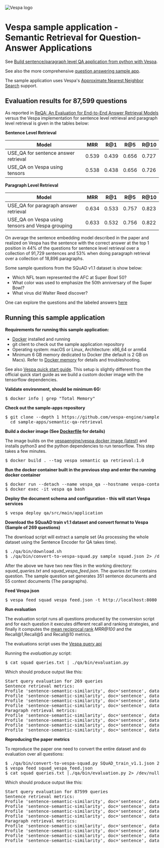 <!-- Copyright Yahoo. Licensed under the terms of the Apache 2.0 license. See LICENSE in the project root.-->

![Vespa logo](https://vespa.ai/assets/vespa-logo-color.png)

# Vespa sample application - Semantic Retrieval for Question-Answer Applications 

See [Build sentence/paragraph level QA application from python with Vespa](https://blog.vespa.ai/build-qa-app-from-python-with-vespa/). 

See also the more comprehensive [question answering sample app](../dense-passage-retrieval-with-ann/).

The sample application uses Vespa's
[Approximate Nearest Neighbor Search](https://docs.vespa.ai/en/approximate-nn-hnsw.html) support.

## Evaluation results for 87,599 questions

As reported in  [ReQA: An Evaluation for End-to-End Answer Retrieval Models](https://arxiv.org/abs/1907.04780)
versus the Vespa implementation for sentence level retrieval and paragraph level retrieval is given in the tables below:

**Sentence Level Retrieval**

|Model   | MRR  | R@1  | R@5  | R@10  |
|---|---|---|---|---|
|USE_QA for sentence answer retrieval | 0.539  | 0.439  | 0.656  | 0.727   |
|USE_QA on Vespa using tensors        | 0.538  | 0.438  | 0.656  | 0.726   |

**Paragraph Level Retrieval**

|Model   | MRR  | R@1  | R@5  | R@10  |
|---|---|---|---|---|
|USE_QA for paragraph answer retrieval | 0.634 | 0.533 | 0.757 | 0.823   |
|USE_QA on Vespa using tensors and Vespa grouping       | 0.633 | 0.532| 0.756  | 0.822|

On average the sentence embedding model described in the paper and realized on Vespa
has the sentence with the correct answer at the top 1 position in 44% of the questions for sentence level retrieval
over a collection of 91,729 sentences and 53% when doing paragraph retrieval over a collection of 18,896 paragraphs.

Some sample questions from the SQuAD v1.1 dataset is show below:

* Which NFL team represented the AFC at Super Bowl 50?
* What color was used to emphasize the 50th anniversary of the Super Bowl?
* What virus did Walter Reed discover?

One can explore the questions and the labeled answers [here](https://rajpurkar.github.io/SQuAD-explorer/explore/1.1/dev/)

## Running this sample application 

**Requirements for running this sample application:**

* [Docker](https://www.docker.com/) installed and running  
* git client to check out the sample application repository
* Operating system: macOS or Linux, Architecture: x86_64 or arm64 
* Minimum 6 GB memory dedicated to Docker (the default is 2 GB on Macs).
  Refer to [Docker memory](https://docs.vespa.ai/en/operations/docker-containers.html#memory)
  for details and troubleshooting.
 
See also [Vespa quick start guide](https://docs.vespa.ai/en/vespa-quick-start.html).
This setup is slightly different from the official quick start guide
as we build a custom docker image  with the tensorflow dependencies.

**Validate environment, should be minimum 6G:**

<pre>
$ docker info | grep "Total Memory"
</pre>


**Check out the sample-apps repository**

<pre>
$ git clone --depth 1 https://github.com/vespa-engine/sample-apps.git && \
  cd sample-apps/semantic-qa-retrieval
</pre>


**Build a docker image (See [Dockerfile](Dockerfile) for details)**

The image builds on the [vespaengine/vespa docker image (latest)](https://hub.docker.com/r/vespaengine/vespa/tags)
and installs python3 and the python dependencies to run tensorflow.
This step takes a few minutes.
<pre>
$ docker build . --tag vespa_semantic_qa_retrieval:1.0
</pre>


**Run the docker container built in the previous step and enter the running docker container**

<pre>
$ docker run --detach --name vespa_qa --hostname vespa-container vespa_semantic_qa_retrieval:1.0
$ docker exec -it vespa_qa bash 
</pre>


**Deploy the document schema and configuration - this will start Vespa services**

<pre>
$ vespa deploy qa/src/main/application
</pre>


**Download the SQuaAD train v1.1 dataset and convert format to Vespa (Sample of 269 questions)**

The download script will extract a sample set
(As processing the whole dataset using the Sentence Encoder for QA takes time).

<pre>
$ ./qa/bin/download.sh
$ ./qa/bin/convert-to-vespa-squad.py sample_squad.json 2> /dev/null
</pre>

After the above we have two new files in the working directory: 
_squad_queries.txt_ and _squad_vespa_feed.json_.
The _queries.txt_ file contains question.
The sample question set generates 351 sentence documents and 55 context documents (The paragraphs).


**Feed Vespa json** 

<pre>
$ vespa feed squad_vespa_feed.json -t http://localhost:8080
</pre>


**Run evaluation**

The evaluation script runs all questions produced by the conversion script
and for each question it executes different recall and ranking strategies, and finally it computes the
[mean reciprocal rank](https://en.wikipedia.org/wiki/Mean_reciprocal_rank) _MRR@100_
and the Recall@1,Recall@5 and Recall@10 metrics.

The evaluations script uses the [Vespa query api](https://docs.vespa.ai/en/query-api.html)

Running the _evaluation.py_ script:

<pre>
$ cat squad_queries.txt | ./qa/bin/evaluation.py
</pre>

Which should produce output like this:

<pre>
Start query evaluation for 269 queries
Sentence retrieval metrics:
Profile 'sentence-semantic-similarity', doc='sentence', dataset='squad',   MRR@100  0.5799
Profile 'sentence-semantic-similarity', doc='sentence', dataset='squad',   R@1 0.4498
Profile 'sentence-semantic-similarity', doc='sentence', dataset='squad',   R@5 0.7398
Profile 'sentence-semantic-similarity', doc='sentence', dataset='squad',   R@10 0.8290
Paragraph retrieval metrics:
Profile 'sentence-semantic-similarity', doc='sentence', dataset='squad',   MRR@100  0.7030
Profile 'sentence-semantic-similarity', doc='sentence', dataset='squad',   R@1 0.5725
Profile 'sentence-semantic-similarity', doc='sentence', dataset='squad',   R@5 0.8625
Profile 'sentence-semantic-similarity', doc='sentence', dataset='squad',   R@10 0.9405
</pre>


**Reproducing the paper metrics**

To reproduce the paper one need to convert the entire dataset and do evaluation over all questions:

<pre>
$ ./qa/bin/convert-to-vespa-squad.py SQuAD_train_v1.1.json 2> /dev/null
$ vespa feed squad_vespa_feed.json
$ cat squad_queries.txt |./qa/bin/evaluation.py 2> /dev/null
</pre>

Which should produce output like this: 
<pre>
Start query evaluation for 87599 queries
Sentence retrieval metrics:
Profile 'sentence-semantic-similarity', doc='sentence', dataset='squad',   MRR@100  0.5376
Profile 'sentence-semantic-similarity', doc='sentence', dataset='squad',   R@1 0.4380
Profile 'sentence-semantic-similarity', doc='sentence', dataset='squad',   R@5 0.6551
Profile 'sentence-semantic-similarity', doc='sentence', dataset='squad',   R@10 0.7262
Paragraph retrieval metrics:
Profile 'sentence-semantic-similarity', doc='sentence', dataset='squad',   MRR@100  0.6330
Profile 'sentence-semantic-similarity', doc='sentence', dataset='squad',   R@1 0.5322
Profile 'sentence-semantic-similarity', doc='sentence', dataset='squad',   R@5 0.7555
Profile 'sentence-semantic-similarity', doc='sentence', dataset='squad',   R@10 0.8218
</pre>

